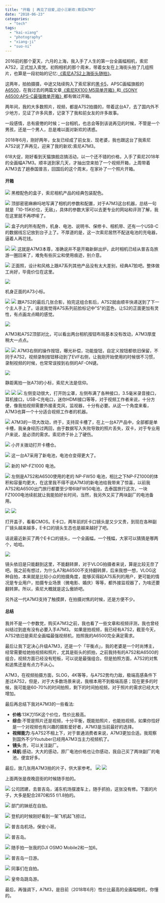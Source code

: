 ```yaml
---
title: "开箱 | 再见了旧爱,迎小三新欢:索尼A7M3"
date: "2018-06-23"
categories: 
  - "tech"
tags: 
  - "kai-xiang"
  - "photography"
  - "xiang-ji"
  - "suo-ni"
---
```


2016前的那个夏天，六月的上海，我入手了人生的第一台全画幅相机，索尼A7S2，正式加入索党。初购相机的那个周末，带着女友在上海街头拍了几组照片，也算是一段初始的记忆:[《索尼A7S2上海街头随拍》](https://luolei.org/zuoluo-life-log-sony-a7s2/)。

这两年，拍拍摄摄，中途又陆续购入了索尼家的[黑卡5](https://luolei.org/sony-rx100-v-unboxing/)，APSC画幅旗舰的[A6500](https://luolei.org/sony-a6500-unboxing/)，在我过去的两篇文章[《索尼RX100 M5简单开箱》](https://luolei.org/sony-rx100-v-unboxing/)和[《SONY A6500:APS-C最强微单开箱》](https://luolei.org/sony-a6500-unboxing/)都有做过开箱。

两年间，我的大多数照片，视频，都是A7S2拍摄的，带着这台A7，去了国内外不少地方，见证了许多风景，记录下了我和前女友的许多故事。

一段感情，总有疲倦的时候；一台相机，也总会等到该说再见的时候，不管是一个男孩，还是一个男人，总是难以面对新欢的诱惑。

2018年6月，刚好两年，女友已经成了前女友、现老婆，我也跟这台了我索尼A7S2说了声再见，迎来了我的新欢:索尼A7M3。

618大促，刚好看到天猫旗舰店搞活动，以一个还不错的价格，入手了索尼2018年的全画幅A7M3。顺丰送到家几天，才抽出空来拍了一个视频开箱，上周带着A7M3去了趟泰国普吉，回国后的这个周末，在家补了一个照片开箱。

#### 开箱

![](https://static.is26.com/blog/2018/06/sony/a73-29.JPG) 黑橙配色的盒子，索尼相机产品的经典包装配色。

![](https://static.is26.com/blog/2018/06/sony/a73-30.JPG) 顶部密密麻麻吗地写满了相机的参数和配置，对于A7M3这台机器，总结一句就是「10-15K价位，无敌」，具体的参数大家可以去更专业的网站和评测了解，我在这里就不再啰嗦了。

![](https://static.is26.com/blog/2018/06/sony/a73-5.JPG) 盒子内的所有配件，机身、电池、说明书、保修卡、相机带、还有一个USB-C的数据线忘记放到台子上了。不厚道的是，这一次索尼居然不配送电池的充电器，逼着人再花钱。

![](https://static.is26.com/blog/2018/06/sony/a73-7.JPG) ![](https://static.is26.com/blog/2018/06/sony/a73-14.JPG) 这就是A7M3本尊，准确说并不是开箱新鲜出炉，此时相机已经从普吉岛旅游一圈回来了，难免有些灰尘和使用痕迹，别介意。

![](https://static.is26.com/blog/2018/06/sony/a73-9.JPG) 正面照，设计和风格上跟A7系列其他产品没有太大差别，经典A7脸吧。整体做工尚好，毕竟价位在这里。

![](https://static.is26.com/blog/2018/06/sony/a73-10.JPG)

机身正面的A73小标。

![](https://static.is26.com/blog/2018/06/sony/a73-4.JPG) ![](https://static.is26.com/blog/2018/06/sony/a73-3.JPG) 跟A7S2的最后几张合影，拍完这组合影后，A7S2就由顺丰快递送到了下一个主人手上了。话说我觉得A7S系列前脸标记中"S"的蓝色，让S2的正面更加有灵性，有点画龙点睛的感觉。

![](https://static.is26.com/blog/2018/06/sony/a73-2.JPG)

A7M3和A7S2顶部对比，可以看出两台相机按钮布局基本没有改动，A7M3厚度稍大一点点。

![](https://static.is26.com/blog/2018/06/sony/a73-11.JPG) ![](https://static.is26.com/blog/2018/06/sony/a73-12.JPG) A7M3右侧的操作按钮，曝光补偿，功能旋钮，自定义按钮都依旧保留，不同于A7S2，视频录制按钮移动到了EVF右侧，让我刚开始使用的时候很不习惯，录制视频的时候，也常常误按到右侧的AF-ON键。

![](https://static.is26.com/blog/2018/06/sony/a73-15.JPG)

静距离拍一张A73的小标，索尼大法是信仰。

![](https://static.is26.com/blog/2018/06/sony/a73-19.JPG) ![](https://static.is26.com/blog/2018/06/sony/a73-23.JPG) ![](https://static.is26.com/blog/2018/06/sony/a73-24.JPG) 左侧变动很大，打开防尘罩，左侧布满了各种接口，3.5毫米录音接口，耳机接口，USB-C充电口，迷你HDMI接口等等，对于视频工作者来说，十分方便，像我拍视频需要外接麦克风，监视器，十分有必要。从这一个角度来看，A7M3也算一个十分适合视频工作者的机器。

![](https://static.is26.com/blog/2018/06/sony/a73-21.JPG) A7M3的一项大改动，终于，支持双卡槽了，在上一台A7产品中，全部都是单卡槽，我亲身经历过两回，由于数据写入失败导致的照片丢失，双卡，对于专业用户来说，是必须的需求。索尼终于补上了硬伤。

![](https://static.is26.com/blog/2018/06/sony/a73-25.JPG) 小开关拨动打开卡槽仓。

![](https://static.is26.com/blog/2018/06/sony/a73-20.JPG) 这一台A7采用了新电池，电池仓变得更大了。

![](https://static.is26.com/blog/2018/06/sony/a73-28.JPG) 新的 NP-FZ1000 电池。

![](https://static.is26.com/blog/2018/06/sony/a73-31.JPG) 左侧是A7S2和A6500使用的老的 NP-FW50 电池，相比之下NP-FZ1000的体积和容量均更大，在这里我不得不说A7M3的新电池给我带来了惊喜，以前我A7S2和A6500出门旅行都要至少带6块FW50电池，去泰国旅行这次，一块FZ1000电池续航就让我能拍好长时间，当然，我另外又买了两块副厂的电池备用。

![](https://static.is26.com/blog/2018/06/sony/a73-26.JPG) ![](https://static.is26.com/blog/2018/06/sony/a73-27.JPG)

打开盖子，看看CMOS。E卡口，两年前的E卡口镜头是又少又贵，到现在各种副厂镜头越来越多，E卡口的镜头生态也是越来越好了吧。

话说最近新买了两个E卡口的镜头，一个全画幅，一个残幅，大家可以猜猜是哪两个，哈哈。

![](https://static.is26.com/blog/2018/06/sony/a73-22.JPG)

镜头依旧是只能翻到这里，不能翻转屏，对于VLOG拍摄者来说，算是比较无奈了吧。我之前有想过，为什么A7和A6500不支持翻转屏，后来我想一想，VLOG这种自拍，本来就是比较小众的拍摄角度，能够买得起A7S系列的用户，更可能的情况是专业用户，拍摄专业场景（微电影、婚庆）等等，都外接监视器了，为啥还要翻转屏。所以，索尼大概就是这么傲娇吧。

另外这一代A7M3支持了触摸屏，在拍摄对焦的时候，还是方便不少。

#### 总结

我并不是一个参数党，购买A7M3之前，我也看了一些文章和视频评测，我也曾经纠结过到底有没有必要入手A7M3。 如果是拍视频，我已经有A7S2，截至今天，A7S2依旧是索尼全画幅最强视频机，拍照我的A6500完全满足需求。

最后让我下定决心升级A7M3，还是一个「平衡点」，我的老婆是一个时尚博主，经常需要给她拍视频和照片，尤其是街头的抓拍，之前我持有的A7S2和A6500的组合，视频方面已经没有短板，可以说是最强组合。但是拍照方面，A7S2的对焦和追焦还是有点力不从心。

A7M3，在视频拍摄方面，SLOG，4K等等，与A7S2势均力敌，极端高感条件下差过A7S2，但是，对于大多数场景来说，我根本用不到极端高感；现在更多的时候，我可能是60-70%的时间拍照，剩下的时间拍视频，对于照片的需求已经大大增加。

最后再总结下我对A7M3的一些看法:

- **价格**:13K刀15K这个价位，性价比极高。
- **综合**:不管是照片还是视频，十分平衡，既能拍照片，也能拍视频，如果你恰好是一个对视频也有兴趣的摄影爱好者，A7M3是当前最好的选择。
- **视频能力**:与A7S2不相上下，对于普通消费者来说，A7M3更加合适。我观察到国外不少Youtuber已经用A7M3当主力视频机了。
- **镜头**:贵，可以关注副厂。
- **续航**:感动，大大的感动，原厂电池价格也让你感动，我自己买了两块副厂的电池，便宜好多。

最后，放几张用A7M3拍的片子，供大家参考。 ![](https://static.is26.com/blog/2018/06/sony/a73-32.JPG) ![](https://static.is26.com/blog/2018/06/sony/a73-33.JPG)

上面两张是夜晚逛街的时候随手拍的。

![](https://static.is26.com/blog/2018/06/sony/a7-1.JPG) 公司团建，去普吉岛，浦东机场摆渡车上，随手抓拍，这张没有修。下面的片子，大多是配合2870和55 f/1.8拍的。

![](https://static.is26.com/blog/2018/06/sony/a7-2.JPG) 部门的妹纸在自拍。

![](https://static.is26.com/blog/2018/06/sony/a7-3.JPG) 登机的时候刚好看到一架飞机起飞掠过。

![](https://static.is26.com/blog/2018/06/sony/a7-5.JPG) 普吉岛机场，保安小哥。

![](https://static.is26.com/blog/2018/06/sony/a7-6.JPG) 普吉岛。

![](https://static.is26.com/blog/2018/06/sony/a7-7.JPG) 随手拍一张我的DJI OSMO Mobile2和一加6。

![](https://static.is26.com/blog/2018/06/sony/a7-8.JPG) 普吉岛一日游。

![](https://static.is26.com/blog/2018/06/sony/a7-9.JPG) 同事们在自拍。

![](https://static.is26.com/blog/2018/06/sony/a7-11.JPG) 皇帝岛跳岛游。

最后，再强调下，A7M3，是目前（2018年6月）性价比最高的全画幅相机，你懂的。
